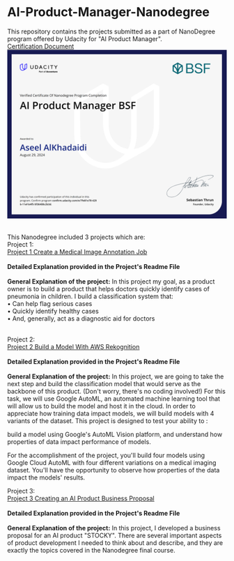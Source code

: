# AI-Product-Manager-Nanodegree
This repository contains the projects submitted as a part of NanoDegree program offered by Udacity for "AI Product Manager". </br>
[Certification Document](https://github.com/xaseelx/ai-product-manager-nanodegree/raw/main/AI%20Product%20Manager%20Certificate.pdf) </br>
![Certification Image](https://github.com/xaseelx/ai-product-manager-nanodegree/raw/main/AI%20Product%20Manager%20Certificate.png)
</br></br>


This Nanodegree included 3 projects which are:
</br>
Project 1: </br>
[Project 1 Create a Medical Image Annotation Job](https://github.com/xAseelx/AI-Product-Manager-Nanodegree/tree/Project-1-Create-a-Medical-Image-Annotation-Job) </br></br>
**Detailed Explanation provided in the Project's Readme File** </br></br>
**General Explanation of the project:**
In this project my goal, as a product owner is to build a product that helps doctors quickly identify cases of pneumonia in children. I build a classification system that:
</br>
• Can help flag serious cases
</br>
• Quickly identify healthy cases
</br>
• And, generally, act as a diagnostic aid for doctors
</br></br>


Project 2:</br>
[Project 2 Build a Model With AWS Rekognition](https://github.com/xAseelx/AI-Product-Manager-Nanodegree/tree/Project-2-Build-a-Model-With-AWS-Rekognition)</br></br>
**Detailed Explanation provided in the Project's Readme File** </br></br>
**General Explanation of the project:**
In this project, we are going to take the next step and build the classification model that would serve as the backbone of this product. (Don't worry, there's no coding involved!) For this task, we will use Google AutoML, an automated machine learning tool that will allow us to build the model and host it in the cloud. In order to appreciate how training data impact models, we will build models with 4 variants of the dataset. This project is designed to test your ability to :

  build a model using Google's AutoML Vision platform, and
    understand how properties of data impact performance of models.

For the accomplishment of the project, you'll build four models using Google Cloud AutoML with four different variations on a medical imaging dataset. You'll have the opportunity to observe how properties of the data impact the models' results.


Project 3:</br>
[Project 3 Creating an AI Product Business Proposal](https://github.com/xAseelx/AI-Product-Manager-Nanodegree/tree/Project-3-Creating-an-AI-Product-Business-Proposal)</br></br>
**Detailed Explanation provided in the Project's Readme File** </br></br>
**General Explanation of the project:**
In this project, I developed a business proposal for an AI product "STOCKY". There are several important aspects of product development I needed to think about and describe, and they are exactly the topics covered in the Nanodegree final course. 
